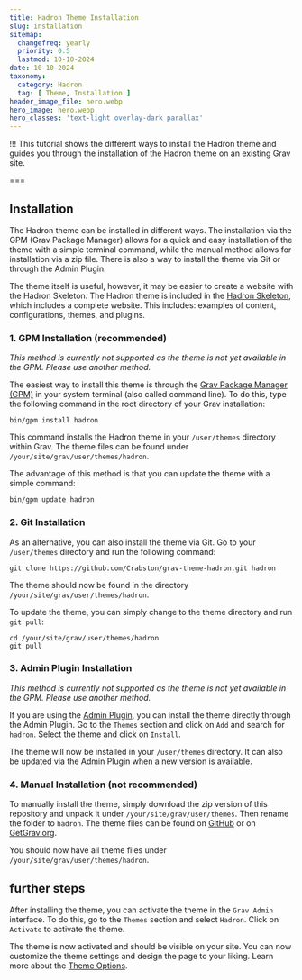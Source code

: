 ```yaml
---
title: Hadron Theme Installation
slug: installation
sitemap:
  changefreq: yearly
  priority: 0.5
  lastmod: 10-10-2024
date: 10-10-2024
taxonomy:
  category: Hadron
  tag: [ Theme, Installation ]
header_image_file: hero.webp
hero_image: hero.webp
hero_classes: 'text-light overlay-dark parallax'
---
```


!!! This tutorial shows the different ways to install the Hadron theme and guides you through the installation of the Hadron theme on an existing Grav site.

===

## Installation
The Hadron theme can be installed in different ways. The installation via the GPM (Grav Package Manager) allows for a quick and easy installation of the theme with a simple terminal command, while the manual method allows for installation via a zip file. There is also a way to install the theme via Git or through the Admin Plugin.

The theme itself is useful, however, it may be easier to create a website with the Hadron Skeleton. The Hadron theme is included in the [Hadron Skeleton](https://github.com/Crabston/grav-skeleton-hadron), which includes a complete website. This includes: examples of content, configurations, themes, and plugins.

### 1. GPM Installation (recommended)
_This method is currently not supported as the theme is not yet available in the GPM. Please use another method._

The easiest way to install this theme is through the [Grav Package Manager (GPM)](http://learn.getgrav.org/advanced/grav-gpm) in your system terminal (also called command line). To do this, type the following command in the root directory of your Grav installation:

```shell
bin/gpm install hadron
```

This command installs the Hadron theme in your `/user/themes` directory within Grav. The theme files can be found under `/your/site/grav/user/themes/hadron`.

The advantage of this method is that you can update the theme with a simple command:

```shell
bin/gpm update hadron
```

### 2. Git Installation
As an alternative, you can also install the theme via Git. Go to your `/user/themes` directory and run the following command:

```shell
git clone https://github.com/Crabston/grav-theme-hadron.git hadron
```

The theme should now be found in the directory `/your/site/grav/user/themes/hadron`.

To update the theme, you can simply change to the theme directory and run `git pull`:

```shell
cd /your/site/grav/user/themes/hadron
git pull
```

### 3. Admin Plugin Installation
_This method is currently not supported as the theme is not yet available in the GPM. Please use another method._

If you are using the [Admin Plugin](https://github.com/getgrav/grav-plugin-admin), you can install the theme directly through the Admin Plugin. Go to the `Themes` section and click on `Add` and search for `hadron`. Select the theme and click on `Install`.

The theme will now be installed in your `/user/themes` directory. It can also be updated via the Admin Plugin when a new version is available.

### 4. Manual Installation (not recommended)
To manually install the theme, simply download the zip version of this repository and unpack it under `/your/site/grav/user/themes`. Then rename the folder to `hadron`. The theme files can be found on [GitHub](https://github.com/Crabston/grav-theme-hadron) or on [GetGrav.org](http://getgrav.org/downloads/themes).

You should now have all theme files under `/your/site/grav/user/themes/hadron`.

## further steps
After installing the theme, you can activate the theme in the `Grav Admin` interface. To do this, go to the `Themes` section and select `Hadron`. Click on `Activate` to activate the theme.

The theme is now activated and should be visible on your site. You can now customize the theme settings and design the page to your liking. Learn more about the [Theme Options](/hadron/theme/options).
